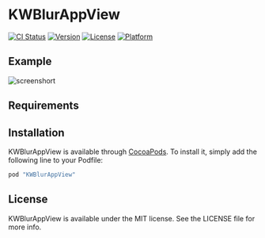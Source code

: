 # KWBlurAppView

[![CI Status](http://img.shields.io/travis/Kridsanapong/KWBlurAppView.svg?style=flat)](https://travis-ci.org/Kridsanapong/KWBlurAppView)
[![Version](https://img.shields.io/cocoapods/v/KWBlurAppView.svg?style=flat)](http://cocoapods.org/pods/KWBlurAppView)
[![License](https://img.shields.io/cocoapods/l/KWBlurAppView.svg?style=flat)](http://cocoapods.org/pods/KWBlurAppView)
[![Platform](https://img.shields.io/cocoapods/p/KWBlurAppView.svg?style=flat)](http://cocoapods.org/pods/KWBlurAppView)

## Example
![screenshort](https://github.com/golfiti/KWBlurAppView/blob/master/screenshot.gif)

## Requirements

## Installation

KWBlurAppView is available through [CocoaPods](http://cocoapods.org). To install
it, simply add the following line to your Podfile:

```ruby
pod "KWBlurAppView"
```

## License

KWBlurAppView is available under the MIT license. See the LICENSE file for more info.
